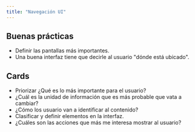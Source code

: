 ```yaml
---
title: "Navegación UI"
---
```


## Buenas prácticas
- Definir las pantallas más importantes.
- Una buena interfaz tiene que decirle al usuario "dónde está ubicado".

## Cards
- Priorizar ¿Qué es lo más importante para el usuario?
- ¿Cuál es la unidad de información que es más probable que vata a cambiar?
- ¿Cómo los usuario van a identificar al contenido?
- Clasificar y definir elementos en la interfaz.
- ¿Cuáles son las acciones que más me interesa mostrar al usuario?
